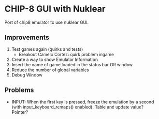 # CHIP-8 GUI with Nuklear

Port of chip8 emulator to use nuklear GUI.

## Improvements

1) Test games again (quirks and tests)
    * Breakout Camelo Cortez: quirk problem ingame
2) Create a way to show Emulator Information
3) Insert the name of game loaded in the status bar OR window
4) Reduce the number of global variables
5) Debug Window

## Problems

* INPUT: When the first key is pressed, freeze the emulation by a second (with input_keyboard_remaps() enabled). Table and update value? Pointer?